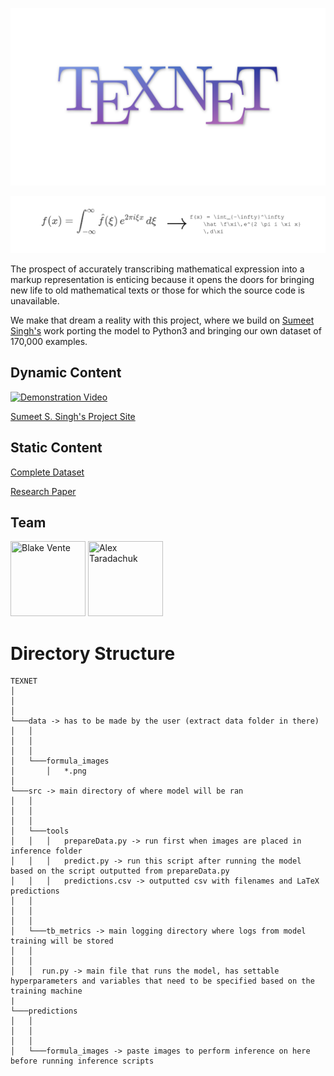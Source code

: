 <p align="center">
  <img src="assets/texnet_logo.png">
</p>

<p align="center">
  <img src="assets/demo.png">
</p>

The prospect of accurately transcribing mathematical expression into a
markup representation is enticing because it opens the doors for
bringing new life to old mathematical texts or those for which the
source code is unavailable.

We make that dream a reality with this project, where we build on [Sumeet Singh's](https://github.com/untrix/im2latex) work porting the model to Python3 and bringing our own dataset of 170,000 examples.

Dynamic Content
-----------

[![Demonstration Video](https://img.youtube.com/vi/ew6JG2c3M24/0.jpg)](https://www.youtube.com/watch?v=ew6JG2c3M24 "AI Translates Math Images into Code")

[Sumeet S. Singh's Project Site](https://github.com/untrix/im2latex)

Static Content
-----------

[Complete Dataset](https://drive.google.com/file/d/1mwUwoyhcz63mTd3s1v4Q8QoRBPBSzGEi/view?usp=sharing)

[Research Paper](https://github.com/rvente/TeXNet.ai/blob/master/Final-Paper/Final_Paper.pdf)

Team
----

<a href="https://github.com/rvente"><img src="https://avatars2.githubusercontent.com/u/21066644?v=4" title="Blake Vente" width="120" height="120"></a>
<a href="https://github.com/taradactyl27"><img src="https://avatars2.githubusercontent.com/u/31744974?v=4" title="Alex Taradachuk" width="120" height="120"></a>

Directory Structure
==========

```
TEXNET
│   
│      
│
└───data -> has to be made by the user (extract data folder in there)
│   │   
│   │   
│   │
│   └───formula_images
│       │   *.png    
│   
└───src -> main directory of where model will be ran
│   │   
│   │   
│   │
│   └───tools
│   │   │   prepareData.py -> run first when images are placed in inference folder
│   │   │   predict.py -> run this script after running the model based on the script outputted from prepareData.py
│   │   │   predictions.csv -> outputted csv with filenames and LaTeX predictions
│   │   
│   │   
│   │
│   └───tb_metrics -> main logging directory where logs from model training will be stored
│   │
│   │
│   │  run.py -> main file that runs the model, has settable hyperparameters and variables that need to be specified based on the training machine
|
└───predictions
│   │   
│   │   
│   │
│   └───formula_images -> paste images to perform inference on here before running inference scripts

```

